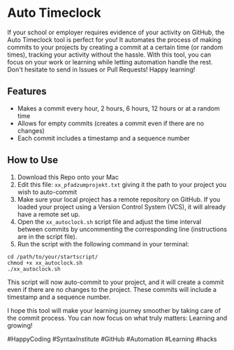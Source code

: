 # Auto Timeclock
If your school or employer requires evidence of your activity on GitHub, the Auto Timeclock tool is perfect for you! It automates the process of making commits to your projects by creating a commit at a certain time (or random times), tracking your activity without the hassle. With this tool, you can focus on your work or learning while letting automation handle the rest. Don't hesitate to send in Issues or Pull Requests! Happy learning!

## Features
- Makes a commit every hour, 2 hours, 6 hours, 12 hours or at a random time
- Allows for empty commits (creates a commit even if there are no changes)
- Each commit includes a timestamp and a sequence number

## How to Use
1. Download this Repo onto your Mac
2. Edit this file: `xx_pfadzumprojekt.txt` giving it the path to your project you wish to auto-commit
3. Make sure your local project has a remote repository on GitHub. If you loaded your project using a Version Control System (VCS), it will already have a remote set up.
4. Open the `xx_autoclock.sh` script file and adjust the time interval between commits by uncommenting the corresponding line (instructions are in the script file).
5. Run the script with the following command in your terminal:

```cd /path/to/your/startscript/```  
```chmod +x xx_autoclock.sh```  
```./xx_autoclock.sh```  

This script will now auto-commit to your project, and it will create a commit even if there are no changes to the project. These commits will include a timestamp and a sequence number.

I hope this tool will make your learning journey smoother by taking care of the commit process. You can now focus on what truly matters: Learning and growing!

#HappyCoding #SyntaxInstitute #GitHub #Automation #Learning #hacks

